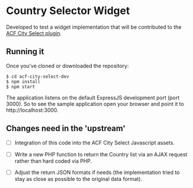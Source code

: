 # Country Selector Widget
Developed to test a widget implementation that will be contributed to the [ACF City Select plugin](https://github.com/Beee4life/acf-city-selector).

## Running it

Once you've cloned or downloaded the repository:

```
$ cd acf-city-select-dev
$ npm install
$ npm start
```

The application listens on the default ExpressJS development port (port 3000). So to see the sample application open your browser and point it to http://localhost:3000.

## Changes need in the 'upstream'
- [ ] Integration of this code into the ACF City Select Javascript assets.
- [ ] Write a new PHP function to return the Country list via an AJAX request rather than hard coded via PHP.
- [ ] Adjust the return JSON formats if needs (the implementation tried to stay as close as possible to the original data format).



